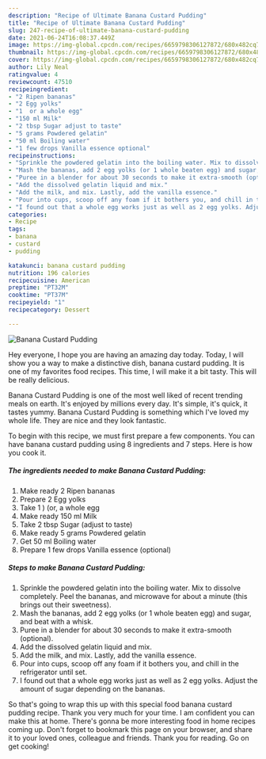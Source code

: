 ```yaml
---
description: "Recipe of Ultimate Banana Custard Pudding"
title: "Recipe of Ultimate Banana Custard Pudding"
slug: 247-recipe-of-ultimate-banana-custard-pudding
date: 2021-06-24T16:08:37.449Z
image: https://img-global.cpcdn.com/recipes/6659798306127872/680x482cq70/banana-custard-pudding-recipe-main-photo.jpg
thumbnail: https://img-global.cpcdn.com/recipes/6659798306127872/680x482cq70/banana-custard-pudding-recipe-main-photo.jpg
cover: https://img-global.cpcdn.com/recipes/6659798306127872/680x482cq70/banana-custard-pudding-recipe-main-photo.jpg
author: Lily Neal
ratingvalue: 4
reviewcount: 47510
recipeingredient:
- "2 Ripen bananas"
- "2 Egg yolks"
- "1  or a whole egg"
- "150 ml Milk"
- "2 tbsp Sugar adjust to taste"
- "5 grams Powdered gelatin"
- "50 ml Boiling water"
- "1 few drops Vanilla essence optional"
recipeinstructions:
- "Sprinkle the powdered gelatin into the boiling water. Mix to dissolve completely. Peel the bananas, and microwave for about a minute (this brings out their sweetness)."
- "Mash the bananas, add 2 egg yolks (or 1 whole beaten egg) and sugar, and beat with a whisk."
- "Puree in a blender for about 30 seconds to make it extra-smooth (optional)."
- "Add the dissolved gelatin liquid and mix."
- "Add the milk, and mix. Lastly, add the vanilla essence."
- "Pour into cups, scoop off any foam if it bothers you, and chill in the refrigerator until set."
- "I found out that a whole egg works just as well as 2 egg yolks. Adjust the amount of sugar depending on the bananas."
categories:
- Recipe
tags:
- banana
- custard
- pudding

katakunci: banana custard pudding 
nutrition: 196 calories
recipecuisine: American
preptime: "PT32M"
cooktime: "PT37M"
recipeyield: "1"
recipecategory: Dessert

---
```



![Banana Custard Pudding](https://img-global.cpcdn.com/recipes/6659798306127872/680x482cq70/banana-custard-pudding-recipe-main-photo.jpg)

Hey everyone, I hope you are having an amazing day today. Today, I will show you a way to make a distinctive dish, banana custard pudding. It is one of my favorites food recipes. This time, I will make it a bit tasty. This will be really delicious.

Banana Custard Pudding is one of the most well liked of recent trending meals on earth. It's enjoyed by millions every day. It's simple, it's quick, it tastes yummy. Banana Custard Pudding is something which I've loved my whole life. They are nice and they look fantastic.




To begin with this recipe, we must first prepare a few components. You can have banana custard pudding using 8 ingredients and 7 steps. Here is how you cook it.

<!--inarticleads1-->

##### The ingredients needed to make Banana Custard Pudding:

1. Make ready 2 Ripen bananas
1. Prepare 2 Egg yolks
1. Take 1 ) (or, a whole egg
1. Make ready 150 ml Milk
1. Take 2 tbsp Sugar (adjust to taste)
1. Make ready 5 grams Powdered gelatin
1. Get 50 ml Boiling water
1. Prepare 1 few drops Vanilla essence (optional)




<!--inarticleads2-->

##### Steps to make Banana Custard Pudding:

1. Sprinkle the powdered gelatin into the boiling water. Mix to dissolve completely. Peel the bananas, and microwave for about a minute (this brings out their sweetness).
1. Mash the bananas, add 2 egg yolks (or 1 whole beaten egg) and sugar, and beat with a whisk.
1. Puree in a blender for about 30 seconds to make it extra-smooth (optional).
1. Add the dissolved gelatin liquid and mix.
1. Add the milk, and mix. Lastly, add the vanilla essence.
1. Pour into cups, scoop off any foam if it bothers you, and chill in the refrigerator until set.
1. I found out that a whole egg works just as well as 2 egg yolks. Adjust the amount of sugar depending on the bananas.




So that's going to wrap this up with this special food banana custard pudding recipe. Thank you very much for your time. I am confident you can make this at home. There's gonna be more interesting food in home recipes coming up. Don't forget to bookmark this page on your browser, and share it to your loved ones, colleague and friends. Thank you for reading. Go on get cooking!
